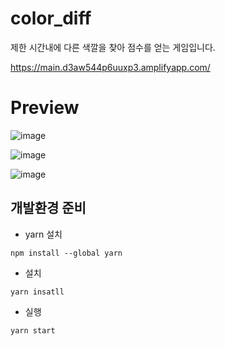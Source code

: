 # color_diff
제한 시간내에 다른 색깔을 찾아 점수를 얻는 게임입니다.

https://main.d3aw544p6uuxp3.amplifyapp.com/


# Preview
![image](https://user-images.githubusercontent.com/93583305/181165457-546c15a8-bbb5-4497-b550-b92173842870.png)

![image](https://user-images.githubusercontent.com/93583305/181165410-8baa552a-226a-41ef-b436-ee46a8b97e4d.png)

![image](https://user-images.githubusercontent.com/93583305/181165419-ae366f72-9160-4b52-be67-e7c66c6704c2.png)

## 개발환경 준비
- yarn 설치

```
npm install --global yarn
```

- 설치

```
yarn insatll
```

- 실행

```
yarn start
```
